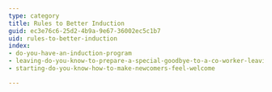 ```yaml
---
type: category
title: Rules to Better Induction
guid: ec3e76c6-25d2-4b9a-9e67-36002ec5c1b7
uid: rules-to-better-induction
index:
- do-you-have-an-induction-program
- leaving-do-you-know-to-prepare-a-special-goodbye-to-a-co-worker-leaving-the-company
- starting-do-you-know-how-to-make-newcomers-feel-welcome

---
```



